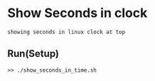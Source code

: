 # Show Seconds in clock
```
showing seconds in linux clock at top
```

## Run(Setup)
```
>> ./show_seconds_in_time.sh
```